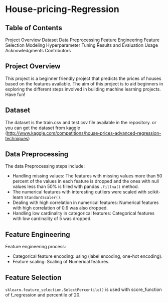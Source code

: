 # House-pricing-Regression

## Table of Contents
Project Overview
Dataset
Data Preprocessing
Feature Engineering
Feature Selection
Modeling
Hyperparameter Tuning
Results and Evaluation
Usage
Acknowledgments
Contributors

## Project Overview
This project is a beginner friendly project that predicts the prices of houses based on the features available. The aim of this project is to aid beginners in exploring the different steps involved in building machine learning projects. Have fun!

## Dataset
The dataset is the train.csv and test.csv file available in the repository. or you can get the dataset from kaggle
(http://www.kaggle.com/competitions/house-prices-advanced-regression-techniques)

## Data Preprocessing
The data Preprocessing steps include: 

* Handling missing values: The features with missing values more than 50 percent of the values in each feature is dropped and the ones with null values less than 50% is filled with pandas `.fillna()` method.
* The numerical features with interesting outliers were scaled with scikit-learn `StandardScaler()`.
* Dealing with high correlation in numerical features: Numerical features with high correlation of 0.9 was also dropped.
* Handling low cardinality in categorical features: Categorical features with low cardinality of 5 was dropped.


## Feature Engineering
Feature engineering process:
* Categorical feature encoding: using (label encoding, one-hot encoding).
* Feature scaling: Scaling of Numerical features.

## Feature Selection
`sklearn.feature_selection.SelectPercentile()` is used with score_function of f_regression and percentile of 20.

